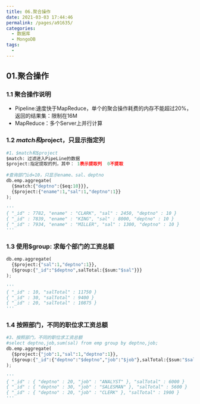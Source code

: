 ```yaml
---
title: 06.聚合操作
date: 2021-03-03 17:44:46
permalink: /pages/a91635/
categories:
  - 数据库
  - MongoDB
tags:
  - 
---
```

## 01.聚合操作

### 1.1 聚合操作说明

- Pipeline:速度快于MapReduce，单个的聚合操作耗费的内存不能超过20%，返回的结果集：限制在16M
- MapReduce：多个Server上并行计算

### 1.2 $match和$project，只显示指定列

```python
#1、$match和$project
$match: 过滤进入PipeLine的数据
$project:指定提取的列，其中： 1表示提取列  0不提取
    
#查询部门id=10，只显示ename、sal、deptno
db.emp.aggregate(
  {$match:{"deptno":{$eq:10}}},
  {$project:{"ename":1,"sal":1,"deptno":1}}
);

'''
{ "_id" : 7782, "ename" : "CLARK", "sal" : 2450, "deptno" : 10 }
{ "_id" : 7839, "ename" : "KING", "sal" : 8000, "deptno" : 10 }
{ "_id" : 7934, "ename" : "MILLER", "sal" : 1300, "deptno" : 10 }
'''
```

### 1.3 使用$group: 求每个部门的工资总额

```python
db.emp.aggregate(
  {$project:{"sal":1,"deptno":1}},
  {$group:{"_id":"$deptno",salTotal:{$sum:"$sal"}}}
);

'''
{ "_id" : 10, "salTotal" : 11750 }
{ "_id" : 30, "salTotal" : 9400 }
{ "_id" : 20, "salTotal" : 10875 }
'''
```

### 1.4 按照部门，不同的职位求工资总额

```python
#3、按照部门，不同的职位求工资总额
#select deptno,job,sum(sal) from emp group by deptno,job;
db.emp.aggregate(
  {$project:{"job":1,"sal":1,"deptno":1}},
  {$group:{"_id":{"deptno":"$deptno","job":"$job"},salTotal:{$sum:"$sal"}}}
); 

'''
{ "_id" : { "deptno" : 20, "job" : "ANALYST" }, "salTotal" : 6000 }
{ "_id" : { "deptno" : 30, "job" : "SALESMAN" }, "salTotal" : 5600 }
{ "_id" : { "deptno" : 20, "job" : "CLERK" }, "salTotal" : 1900 }
'''
```

